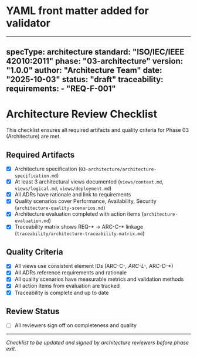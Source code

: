 # YAML front matter added for validator
---
specType: architecture
standard: "ISO/IEC/IEEE 42010:2011"
phase: "03-architecture"
version: "1.0.0"
author: "Architecture Team"
date: "2025-10-03"
status: "draft"
traceability:
	requirements:
		- "REQ-F-001"
---
# Architecture Review Checklist

This checklist ensures all required artifacts and quality criteria for Phase 03 (Architecture) are met.

## Required Artifacts
- [x] Architecture specification (`03-architecture/architecture-specification.md`)
- [x] At least 3 architectural views documented (`views/context.md`, `views/logical.md`, `views/deployment.md`)
- [x] All ADRs have rationale and link to requirements
- [x] Quality scenarios cover Performance, Availability, Security (`architecture-quality-scenarios.md`)
- [x] Architecture evaluation completed with action items (`architecture-evaluation.md`)
- [x] Traceability matrix shows REQ-* → ARC-C-* linkage (`traceability/architecture-traceability-matrix.md`)

## Quality Criteria
- [x] All views use consistent element IDs (ARC-C-*, ARC-L-*, ARC-D-*)
- [x] All ADRs reference requirements and rationale
- [x] All quality scenarios have measurable metrics and validation methods
- [x] All action items from evaluation are tracked
- [x] Traceability is complete and up to date

## Review Status
- [ ] All reviewers sign off on completeness and quality

---

*Checklist to be updated and signed by architecture reviewers before phase exit.*
